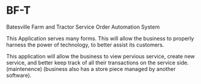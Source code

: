 # BF-T
Batesville Farm and Tractor Service Order Automation System

This Application serves many forms. This will allow the business to properly harness the power of technology, to better assist its customers.

This application will allow the business to view pervious service, create new service, and better keep track of all their transactions on the service side. (maintenence) (business also has a store piece managed by another software).

